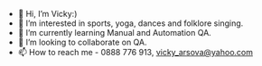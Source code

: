 - 👋 Hi, I’m Vicky:)
- 👀 I’m interested in sports, yoga, dances and folklore singing.
- 🌱 I’m currently learning Manual and Automation QA.
- 💞️ I’m looking to collaborate on QA.
- 📫 How to reach me - 0888 776 913, vicky_arsova@yahoo.com


<!---
vkaraolis/vkaraolis is a ✨ special ✨ repository because its `README.md` (this file) appears on your GitHub profile.
You can click the Preview link to take a look at your changes.
--->
